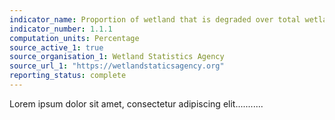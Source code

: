 ```yaml
---
indicator_name: Proportion of wetland that is degraded over total wetland area
indicator_number: 1.1.1
computation_units: Percentage
source_active_1: true
source_organisation_1: Wetland Statistics Agency
source_url_1: "https://wetlandstaticsagency.org"
reporting_status: complete
---
```

Lorem ipsum dolor sit amet, consectetur adipiscing elit...........
